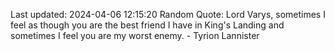 Last updated: 2024-04-06 12:15:20
Random Quote: Lord Varys, sometimes I feel as though you are the best friend I have in King's Landing and sometimes I feel you are my worst enemy.  -  Tyrion Lannister